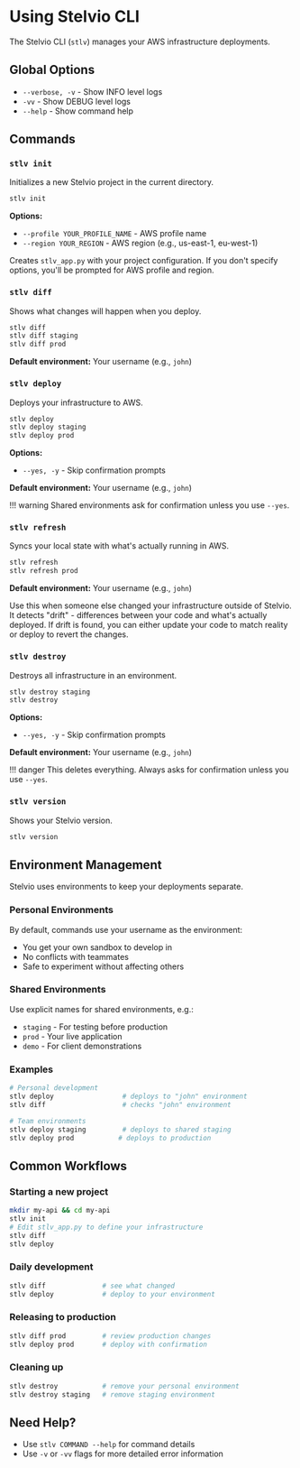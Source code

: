 # Using Stelvio CLI

The Stelvio CLI (`stlv`) manages your AWS infrastructure deployments.

## Global Options

- `--verbose, -v` - Show INFO level logs  
- `-vv` - Show DEBUG level logs
- `--help` - Show command help

## Commands

### `stlv init`

Initializes a new Stelvio project in the current directory.

```bash
stlv init
```

**Options:**

- `--profile YOUR_PROFILE_NAME` - AWS profile name
- `--region YOUR_REGION` - AWS region (e.g., us-east-1, eu-west-1)

Creates `stlv_app.py` with your project configuration. If you don't specify options, you'll be prompted for AWS profile and region.

### `stlv diff`

Shows what changes will happen when you deploy.

```bash
stlv diff
stlv diff staging
stlv diff prod
```

**Default environment:** Your username (e.g., `john`)

### `stlv deploy`

Deploys your infrastructure to AWS.

```bash
stlv deploy
stlv deploy staging
stlv deploy prod
```

**Options:**

- `--yes, -y` - Skip confirmation prompts

**Default environment:** Your username (e.g., `john`)

!!! warning
    Shared environments ask for confirmation unless you use `--yes`.

### `stlv refresh`

Syncs your local state with what's actually running in AWS.

```bash
stlv refresh
stlv refresh prod
```

**Default environment:** Your username (e.g., `john`)

Use this when someone else changed your infrastructure outside of Stelvio. It detects "drift" - differences between your code and what's actually deployed. If drift is found, you can either update your code to match reality or deploy to revert the changes.

### `stlv destroy`

Destroys all infrastructure in an environment.

```bash
stlv destroy staging
stlv destroy
```

**Options:**

- `--yes, -y` - Skip confirmation prompts

**Default environment:** Your username (e.g., `john`)

!!! danger
    This deletes everything. Always asks for confirmation unless you use `--yes`.

### `stlv version`

Shows your Stelvio version.

```bash
stlv version
```

## Environment Management

Stelvio uses environments to keep your deployments separate.

### Personal Environments

By default, commands use your username as the environment:

- You get your own sandbox to develop in
- No conflicts with teammates
- Safe to experiment without affecting others

### Shared Environments

Use explicit names for shared environments, e.g.:

- `staging` - For testing before production
- `prod` - Your live application
- `demo` - For client demonstrations

### Examples

```bash
# Personal development
stlv deploy                 # deploys to "john" environment
stlv diff                   # checks "john" environment

# Team environments  
stlv deploy staging         # deploys to shared staging
stlv deploy prod           # deploys to production
```

## Common Workflows

### Starting a new project

```bash
mkdir my-api && cd my-api
stlv init
# Edit stlv_app.py to define your infrastructure
stlv diff
stlv deploy
```

### Daily development

```bash
stlv diff              # see what changed
stlv deploy            # deploy to your environment
```

### Releasing to production

```bash
stlv diff prod         # review production changes
stlv deploy prod       # deploy with confirmation
```

### Cleaning up

```bash
stlv destroy           # remove your personal environment
stlv destroy staging   # remove staging environment
```

## Need Help?

- Use `stlv COMMAND --help` for command details
- Use `-v` or `-vv` flags for more detailed error information